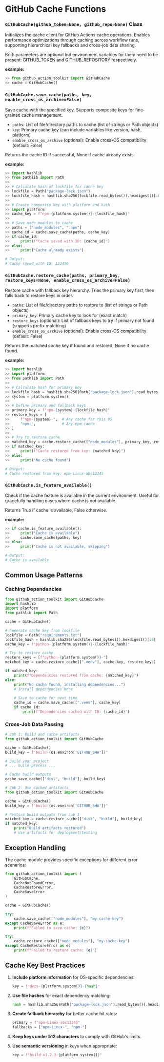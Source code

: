 GitHub Cache Functions
================

### **`GitHubCache(github_token=None, github_repo=None)` Class**

Initializes the cache client for GitHub Actions cache operations. Enables performance optimizations through caching across workflow runs, supporting hierarchical key fallbacks and cross-job data sharing.

Both parameters are optional but environment variables for them need to be present: GITHUB_TOKEN and GITHUB_REPOSITORY respectively.

**example:**

```python
>> from github_action_toolkit import GitHubCache
>> cache = GitHubCache()
```

### **`GitHubCache.save_cache(paths, key, enable_cross_os_archive=False)`**

Save cache with the specified key. Supports composite keys for fine-grained cache management.

* `paths`: List of file/directory paths to cache (list of strings or Path objects)
* `key`: Primary cache key (can include variables like version, hash, platform)
* `enable_cross_os_archive` (optional): Enable cross-OS compatibility (default: False)

Returns the cache ID if successful, None if cache already exists.

**example:**

```python
>> import hashlib
>> from pathlib import Path
>>
>> # Calculate hash of lockfile for cache key
>> lockfile = Path("package-lock.json")
>> lockfile_hash = hashlib.sha256(lockfile.read_bytes()).hexdigest()[:8]
>>
>> # Create composite key with platform and hash
>> import platform
>> cache_key = f"npm-{platform.system()}-{lockfile_hash}"
>>
>> # Save node_modules to cache
>> paths = ["node_modules", ".npm"]
>> cache_id = cache.save_cache(paths, cache_key)
>> if cache_id:
>>     print(f"Cache saved with ID: {cache_id}")
>> else:
>>     print("Cache already exists")

# Output:
# Cache saved with ID: 123456
```

### **`GitHubCache.restore_cache(paths, primary_key, restore_keys=None, enable_cross_os_archive=False)`**

Restore cache with fallback key hierarchy. Tries the primary key first, then falls back to restore keys in order.

* `paths`: List of file/directory paths to restore to (list of strings or Path objects)
* `primary_key`: Primary cache key to look for (exact match)
* `restore_keys` (optional): List of fallback keys to try if primary not found (supports prefix matching)
* `enable_cross_os_archive` (optional): Enable cross-OS compatibility (default: False)

Returns the matched cache key if found and restored, None if no cache found.

**example:**

```python
>> import hashlib
>> import platform
>> from pathlib import Path
>>
>> # Calculate hash for primary key
>> lockfile_hash = hashlib.sha256(Path("package-lock.json").read_bytes()).hexdigest()[:8]
>> system = platform.system()
>>
>> # Define primary and fallback keys
>> primary_key = f"npm-{system}-{lockfile_hash}"
>> restore_keys = [
>>     f"npm-{system}-",  # Any cache for this OS
>>     "npm-",            # Any npm cache
>> ]
>>
>> # Try to restore cache
>> matched_key = cache.restore_cache(["node_modules"], primary_key, restore_keys)
>> if matched_key:
>>     print(f"Cache restored from key: {matched_key}")
>> else:
>>     print("No cache found")

# Output:
# Cache restored from key: npm-Linux-abc12345
```

### **`GitHubCache.is_feature_available()`**

Check if the cache feature is available in the current environment. Useful for gracefully handling cases where cache is not available.

Returns True if cache is available, False otherwise.

**example:**

```python
>> if cache.is_feature_available():
>>     print("Cache is available")
>>     cache.save_cache(paths, key)
>> else:
>>     print("Cache is not available, skipping")

# Output:
# Cache is available
```

## Common Usage Patterns

### Caching Dependencies

```python
from github_action_toolkit import GitHubCache
import hashlib
import platform
from pathlib import Path

cache = GitHubCache()

# Generate cache key from lockfile
lockfile = Path("requirements.txt")
lockfile_hash = hashlib.sha256(lockfile.read_bytes()).hexdigest()[:8]
cache_key = f"python-{platform.system()}-{lockfile_hash}"

# Try to restore cache
restore_keys = [f"python-{platform.system()}-"]
matched_key = cache.restore_cache([".venv"], cache_key, restore_keys)

if matched_key:
    print(f"Dependencies restored from cache: {matched_key}")
else:
    print("No cache found, installing dependencies...")
    # Install dependencies here
    
    # Save to cache for next time
    cache_id = cache.save_cache([".venv"], cache_key)
    if cache_id:
        print(f"Dependencies cached with ID: {cache_id}")
```

### Cross-Job Data Passing

```python
# Job 1: Build and cache artifacts
from github_action_toolkit import GitHubCache

cache = GitHubCache()
build_key = f"build-{os.environ['GITHUB_SHA']}"

# Build your project
# ... build process ...

# Cache build outputs
cache.save_cache(["dist", "build"], build_key)

# Job 2: Use cached artifacts
from github_action_toolkit import GitHubCache

cache = GitHubCache()
build_key = f"build-{os.environ['GITHUB_SHA']}"

# Restore build outputs from Job 1
matched_key = cache.restore_cache(["dist", "build"], build_key)
if matched_key:
    print("Build artifacts restored")
    # Use artifacts for deployment/testing
```

## Exception Handling

The cache module provides specific exceptions for different error scenarios:

```python
from github_action_toolkit import (
    GitHubCache,
    CacheNotFoundError,
    CacheRestoreError,
    CacheSaveError
)

cache = GitHubCache()

try:
    cache.save_cache(["node_modules"], "my-cache-key")
except CacheSaveError as e:
    print(f"Failed to save cache: {e}")

try:
    cache.restore_cache(["node_modules"], "my-cache-key")
except CacheRestoreError as e:
    print(f"Failed to restore cache: {e}")
```

## Cache Key Best Practices

1. **Include platform information** for OS-specific dependencies:
   ```python
   key = f"deps-{platform.system()}-{hash}"
   ```

2. **Use file hashes** for exact dependency matching:
   ```python
   hash = hashlib.sha256(Path("package-lock.json").read_bytes()).hexdigest()[:8]
   ```

3. **Create fallback hierarchy** for better cache hit rates:
   ```python
   primary = f"npm-Linux-abc12345"
   fallbacks = ["npm-Linux-", "npm-"]
   ```

4. **Keep keys under 512 characters** to comply with GitHub's limits.

5. **Use semantic versioning** in keys when appropriate:
   ```python
   key = f"build-v1.2.3-{platform.system()}"
   ```

